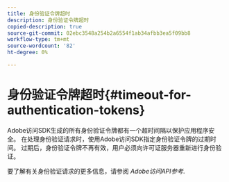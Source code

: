 ```yaml
---
title: 身份验证令牌超时
description: 身份验证令牌超时
copied-description: true
source-git-commit: 02ebc3548a254b2a6554f1ab34afbb3ea5f09bb8
workflow-type: tm+mt
source-wordcount: '82'
ht-degree: 0%

---
```


# 身份验证令牌超时{#timeout-for-authentication-tokens}

Adobe访问SDK生成的所有身份验证令牌都有一个超时间隔以保护应用程序安全。 在处理身份验证请求时，使用Adobe访问SDK指定身份验证令牌的过期时间。 过期后，身份验证令牌不再有效，用户必须向许可证服务器重新进行身份验证。

要了解有关身份验证请求的更多信息，请参阅 *Adobe访问API参考*.
